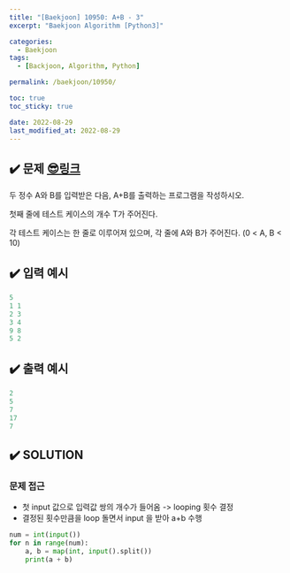 ```yaml
---
title: "[Baekjoon] 10950: A+B - 3"
excerpt: "Baekjoon Algorithm [Python3]"

categories:
  - Baekjoon
tags:
  - [Backjoon, Algorithm, Python]

permalink: /baekjoon/10950/

toc: true
toc_sticky: true

date: 2022-08-29
last_modified_at: 2022-08-29
---
```


## ✔️ 문제     [😎링크](https://www.acmicpc.net/problem/10950)
두 정수 A와 B를 입력받은 다음, A+B를 출력하는 프로그램을 작성하시오.

첫째 줄에 테스트 케이스의 개수 T가 주어진다.

각 테스트 케이스는 한 줄로 이루어져 있으며, 각 줄에 A와 B가 주어진다. (0 < A, B < 10)

## ✔️ 입력 예시
```python
5
1 1
2 3
3 4
9 8
5 2
```

## ✔️ 출력 예시
```python
2
5
7
17
7
```

## ✔️ SOLUTION
### 문제 접근

- 첫 input 값으로 입력값 쌍의 개수가 들어옴 -> looping 횟수 결정
- 결정된 횟수만큼을 loop 돌면서 input 을 받아 a+b 수행

```python
num = int(input())
for n in range(num):
    a, b = map(int, input().split())
    print(a + b)
```


